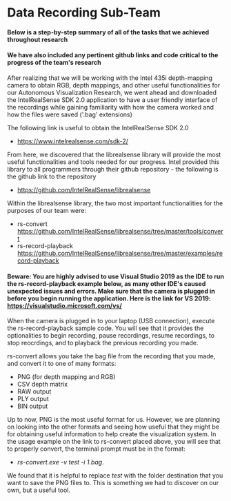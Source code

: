 # Data Recording Sub-Team

#### Below is a step-by-step summary of all of the tasks that we achieved throughout research
#### We have also included any pertinent github links and code critical to the progress of the team's research


After realizing that we will be working with the Intel 435i depth-mapping camera to obtain RGB, depth mappings, and other useful functionalities for our Autonomous Visualization Research, we went ahead and downloaded the IntelRealSense SDK 2.0 application to have a user friendly interface of the recordings while gaining familiarity with how the camera worked and how the files were saved ('.bag' extensions)

The following link is useful to obtain the IntelRealSense SDK 2.0 

* https://www.intelrealsense.com/sdk-2/


From here, we discovered that the librealsense library will provide the most useful functionalities and tools needed for our progress. Intel provided this library to all programmers through their github repository - the following is the github link to the repository

* https://github.com/IntelRealSense/librealsense


Within the librealsense library, the two most important functionalities for the purposes of our team were: 

 * rs-convert https://github.com/IntelRealSense/librealsense/tree/master/tools/convert
 * rs-record-playback https://github.com/IntelRealSense/librealsense/tree/master/examples/record-playback
 
#### Beware: You are highly advised to use Visual Studio 2019 as the IDE to run the rs-record-playback example below, as many other IDE's caused unexpected issues and errors. Make sure that the camera is plugged in before you begin running the application. Here is the link for VS 2019: https://visualstudio.microsoft.com/vs/
 
When the camera is plugged in to your laptop (USB connection), execute the rs-record-playback sample code. You will see that it provides the optionalities to begin recording, pause recordings, resume recordings, to stop reocrdings, and to playback the previous recording you made.

rs-convert allows you take the bag file from the recording that you made, and convert it to one of many formats:
* PNG (for depth mapping and RGB)
* CSV depth matrix
* RAW output
* PLY output
* BIN output

Up to now, PNG is the most useful format for us. However, we are planning on looking into the other formats and seeing how useful that they might be for obtaining useful information to help create the visualization system. In the usage example on the link to rs-convert placed above, you will see that to properly convert, the terminal prompt must be in the format:
 - *rs-convert.exe -v test -i 1.bag*. 
 
We found that it is helpful to replace *test* with the folder destination that you want to save the PNG files to. This is something we had to discover on our own, but a useful tool.






